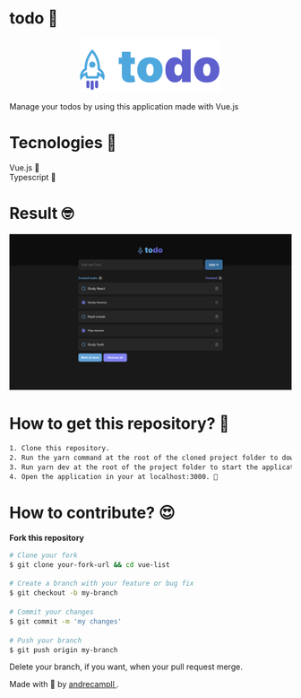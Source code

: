 
# todo 📝
<p align="center" t>
  <img src="src/assets/todo.svg" />
</p>

Manage your todos by using this application made with Vue.js

# Tecnologies 🚀
Vue.js 🚀 <br />
Typescript 🦕

# Result 🤓
<p align="center" t>
  <img src=".github/demo.png" />
</p>

# How to get this repository? 🤔
```bash
1. Clone this repository.
2. Run the yarn command at the root of the cloned project folder to download the dependencies.
3. Run yarn dev at the root of the project folder to start the application in development mode.
4. Open the application in your at localhost:3000. 🚀
```

# How to contribute? 😍
**Fork this repository**
```bash
# Clone your fork
$ git clone your-fork-url && cd vue-list

# Create a branch with your feature or bug fix
$ git checkout -b my-branch

# Commit your changes
$ git commit -m 'my changes'

# Push your branch
$ git push origin my-branch
```

Delete your branch, if you want, when your pull request merge. <br />

Made with 💜 by <a href="https://www.linkedin.com/in/andrecampll/" target="_blank"> andrecampll </a>. <br />
<br />
